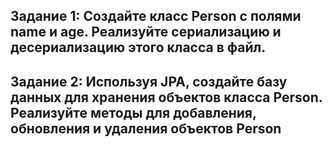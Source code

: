 ## Задание 1: Создайте класс Person с полями name и age. Реализуйте сериализацию и десериализацию этого класса в файл.

## Задание 2: Используя JPA, создайте базу данных для хранения объектов класса Person. Реализуйте методы для добавления, обновления и удаления объектов Person